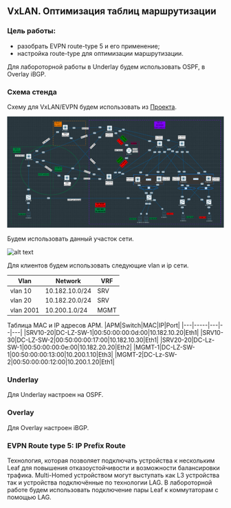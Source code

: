 ## VxLAN. Оптимизация таблиц маршрутизации 

### Цель работы:
 - разобрать EVPN route-type 5 и его применение;
 - настройка route-type для оптимизации маршрутизации.

Для лабороторной работы в Underlay будем использовать OSPF, в Overlay iBGP.

### Схема стенда
Схему для VxLAN/EVPN  будем использовать из [Проекта](https://github.com/evsboroda/otus-design-dc/tree/main/Project).

![alt text](DC-1_DC-LZ_Scheme.png)

Будем использовать данный участок сети.

![alt text](Shceme_MH.png)

Для клиентов будем использовать следующие vlan и ip сети.

|Vlan| Network| VRF |
|----|----| ---- |
|vlan 10|10.182.10.0/24| SRV |
|vlan 20|10.182.20.0/24| SRV |
|vlan 2001| 10.200.1.0/24| MGMT |

Таблица MAC и IP адресов АРМ.
|АРМ|Switch|MAC|IP|Port|
|---|-----|---|--|---|
|SRV10-20|DC-LZ-SW-1|00:50:00:00:0d:00|10.182.10.20|Eth1|
|SRV10-30|DC-LZ-SW-2|00:50:00:00:17:00|10.182.10.30|Eth1|
|SRV20-20|DC-Lz-SW-1|00:50:00:00:0e:00|10.182.20.20|Eth2|
|MGMT-1|DC-LZ-SW-1|00:50:00:00:13:00|10.200.1.10|Eth3|
|MGMT-2|DC-Lz-SW-2|00:50:00:00:12:00|10.200.1.20|Eth1|

### Underlay
Для Underlay настроен на OSPF.

### Overlay
Для Overlay настроен iBGP.

### EVPN Route type 5: IP Prefix Route
Технология, которая позволяет подключать устройства к нескольким Leaf для повышения отказоустойчивости и возможности балансировки трафика.
Multi-Homed устройством могут выступать как  L3 устройства так и устройства подключённые по технологии LAG.
В лабороторной работе будем использовать подключение пары Leaf к коммутаторам с помощью LAG.